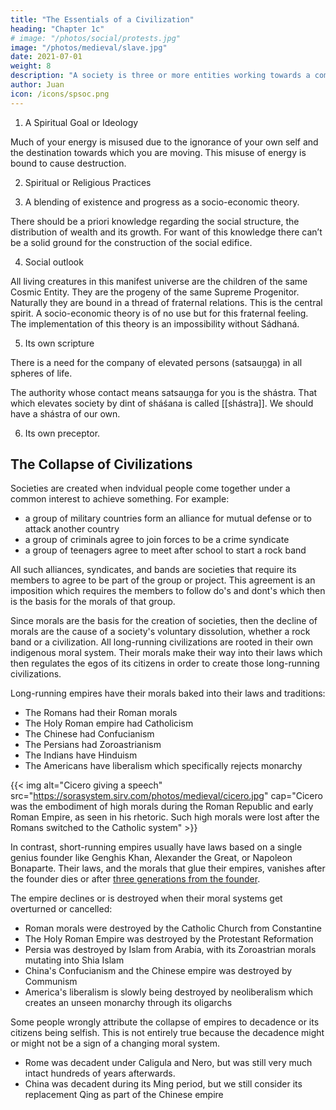 ```yaml
---
title: "The Essentials of a Civilization"
heading: "Chapter 1c"
# image: "/photos/social/protests.jpg"
image: "/photos/medieval/slave.jpg"
date: 2021-07-01
weight: 8
description: "A society is three or more entities working towards a common interest or goal"
author: Juan
icon: /icons/spsoc.png
---
```




1. A Spiritual Goal or Ideology

Much of your energy is misused due to the ignorance of your own self and the destination towards which you are moving. This misuse of energy is bound to cause destruction.

2. Spiritual or Religious Practices 

<!-- Everyone has a physical structure. The problem with every individual is to produce more and more ectoplasmic stuff by the body and then to convert it into consciousness. 

There should be a proper process for this conversion. Spiritual cult consists of the conversion of the five rudimental factors into ectoplasmic stuff and then into consciousness through a special scientific process. 

This is a process of metamorphosis. Spiritual cult therefore, is indispensable. But only spiritual ideology and spiritual philosophy will not do. -->

3. A blending of existence and progress <!-- Asti and Bhati is --> as a socio-economic theory. 

There should be a priori knowledge regarding the social structure, the distribution of wealth and its growth. For want of this knowledge there can’t be a solid ground for the construction of the social edifice.

4. Social outlook

All living creatures in this manifest universe are the children of the same Cosmic Entity. They are the progeny of the same Supreme Progenitor. Naturally they are bound in a thread of fraternal relations. This is the central spirit. A socio-economic theory is of no use but for this fraternal feeling. The implementation of this theory is an impossibility without Sádhaná.

5. Its own scripture

There is a need for the company of elevated persons (satsauṋga) in all spheres of life.

The authority whose contact means satsauṋga for you is the shástra. That which elevates society by dint of sháśana is called [[shástra]]. We should have a shástra of our own. 

6. Its own preceptor.



## The Collapse of Civilizations

<!-- heading: "When their morals and fellow-feeling decline"
date: 2015-09-09 -->

<!-- description: "Since morals are the basis for the creation of societies, then the decline of morals are the cause of a society's voluntary dissolution, whether a rock band or a civilization"
 -->

<!-- Add Ibn Khaldun -->

Societies are created when indvidual people come together under a common interest to achieve something. For example:
- a group of military countries form an alliance for mutual defense or to attack another country
- a group of criminals agree to join forces to be a crime syndicate
- a group of teenagers agree to meet after school to start a rock band

All such alliances, syndicates, and bands are societies that require its members to agree to be part of the group or project. This agreement is an imposition which requires the members to follow do's and dont's which then is the basis for the morals of that group. 

Since morals are the basis for the creation of societies, then the decline of morals are the cause of a society's voluntary dissolution, whether a rock band or a civilization. All long-running civilizations are rooted in their own indigenous moral system. Their morals make their way into their laws which then regulates the egos of its citizens in order to create those long-running civilizations.

Long-running empires have their morals baked into their laws and traditions:
- The Romans had their Roman morals
- The Holy Roman empire had Catholicism
- The Chinese had Confucianism
- The Persians had Zoroastrianism
- The Indians have Hinduism
- The Americans have liberalism which specifically rejects monarchy

{{< img alt="Cicero giving a speech" src="https://sorasystem.sirv.com/photos/medieval/cicero.jpg" cap="Cicero was the embodiment of high morals during the Roman Republic and early Roman Empire, as seen in his rhetoric. Such high morals were lost after the Romans switched to the Catholic system" >}}


In contrast, short-running empires usually have laws based on a single genius founder like Genghis Khan, Alexander the Great, or Napoleon Bonaparte. Their laws, and the morals that glue their empires, vanishes after the founder dies or after [three generations from the founder](https://business.smu.edu.sg/master-wealth-management/lkcsb-community/how-beat-third-generation-curse).


The empire declines or is destroyed when their moral systems get overturned or cancelled:
- Roman morals were destroyed by the Catholic Church from Constantine
- The Holy Roman Empire was destroyed by the Protestant Reformation
- Persia was destroyed by Islam from Arabia, with its Zoroastrian morals mutating into Shia Islam
- China's Confucianism and the Chinese empire was destroyed by Communism
- America's liberalism is slowly being destroyed by neoliberalism which creates an unseen monarchy through its oligarchs

Some people wrongly attribute the collapse of empires to decadence or its citizens being selfish. This is not entirely true because the decadence might or might not be a sign of a changing moral system.
- Rome was decadent under Caligula and Nero, but was still very much intact hundreds of years afterwards.
- China was decadent during its Ming period, but we still consider its replacement Qing as part of the Chinese empire
<!-- 
#The deline of morals leads to collapse  What is common to the decline of all great powers and empires

Roman morals https://en.wikipedia.org/wiki/Mos_maiorum

 -->
